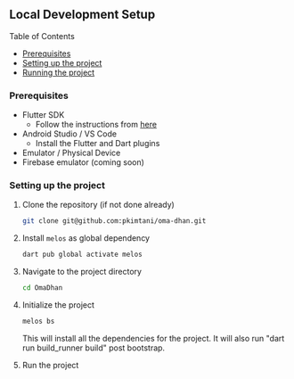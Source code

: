 ## Local Development Setup

Table of Contents

- [Prerequisites](#prerequisites)
- [Setting up the project](#setting-up-the-project)
- [Running the project](#running-the-project)

### Prerequisites

- Flutter SDK
    - Follow the instructions from [here](https://docs.flutter.dev/get-started/install)
- Android Studio / VS Code
    - Install the Flutter and Dart plugins
- Emulator / Physical Device
- Firebase emulator (coming soon)

### Setting up the project

1. Clone the repository (if not done already)
    ```bash
    git clone git@github.com:pkimtani/oma-dhan.git
    ```

2. Install `melos` as global dependency
    ```bash
    dart pub global activate melos
    ```

3. Navigate to the project directory
    ```bash
    cd OmaDhan
    ```

4. Initialize the project
    ```bash
    melos bs
    ```
    This will install all the dependencies for the project.
    It will also run "dart run build_runner build" post bootstrap.

5. Run the project